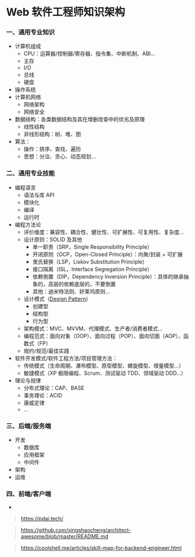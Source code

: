 # Web 软件工程师知识架构

### 一、通用专业知识

- 计算机组成
    - CPU：运算器/控制器/寄存器、指令集、中断机制、ABI...
    - 主存
    - I/O
    - 总线
    - 硬盘
- 操作系统
- 计算机网络
    - 网络架构
    - 网络安全
- 数据结构：各类数据结构及其在增删改查中的优劣及原理
    - 线性结构
    - 非线形结构：树、堆、图
- 算法：
    - 操作：排序、查找、遍历
    - 思想：分治、贪心、动态规划...


### 二、通用专业技能

- 编程语言
    - 语法与库 API
    - 模块化
    - 编译
    - 运行时
- 编程方法论
    - 评价维度：兼容性、耦合性、健壮性、可扩展性、可复用性、复杂度...
    - 设计原则：SOLID 及其他
        - 单一职责（SRP，Single Responsibility Principle）
        - 开闭原则（OCP，Open-Closed Principle）：内聚/封装 + 可扩展
        - 里氏替换（LSP，Liskov Substitution Principle）
        - 接口隔离（ISL，Interface Segregation Principle）
        - 依赖倒置（DIP，Dependency Inversion Principle）：具体的继承抽象的，高层的依赖底层的，不要倒置
        - 其他：迪米特法则、好莱坞原则...
    - 设计模式（[Design Pattern](https://refactoringguru.cn/design-patterns/catalog)）
        - 创建型
        - 结构型
        - 行为型
    - 架构模式：MVC、MVVM、代理模式、生产者/消费者模式...
    - 编程范式：面向对象（OOP）、面向过程（POP）、面向切面（AOP）、函数式（FP）
    - 规约/规范/最佳实践
- 软件开发模式/软件工程方法/项目管理方法：
    - 传统模式（生命周期、瀑布模型、原型模型、螺旋模型、增量模型...）
    - 敏捷模式（XP 极限编程、Scrum、测试驱动 TDD、领域驱动 DDD...）
- 理论与规律
    - 分布式理论：CAP、BASE
    - 事务理论：ACID
    - 康威定律
    - ...


### 三、后端/服务端

- 开发
    - 数据库
    - 应用框架
    - 中间件
- 架构
- 运维


### 四、前端/客户端

- 



> https://pdai.tech/

> https://github.com/xingshaocheng/architect-awesome/blob/master/README.md

> https://coolshell.me/articles/skill-map-for-backend-engineer.html